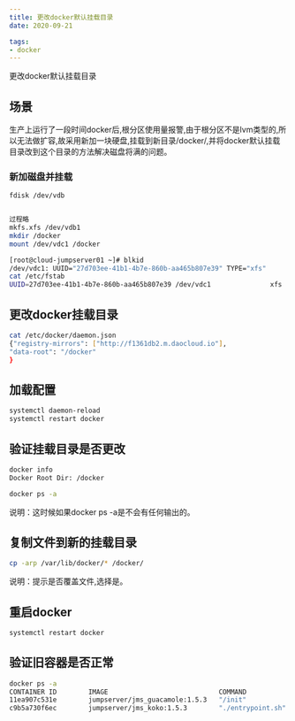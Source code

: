```yaml
---
title: 更改docker默认挂载目录
date: 2020-09-21

tags: 
- docker
---
```

更改docker默认挂载目录

## 场景

生产上运行了一段时间docker后,根分区使用量报警,由于根分区不是lvm类型的,所以无法做扩容,故采用新加一块硬盘,挂载到新目录/docker/,并将docker默认挂载目录改到这个目录的方法解决磁盘将满的问题。

### 新加磁盘并挂载

```bash
fdisk /dev/vdb


过程略
mkfs.xfs /dev/vdb1
mkdir /docker
mount /dev/vdc1 /docker
```

```bash
[root@cloud-jumpserver01 ~]# blkid 
/dev/vdc1: UUID="27d703ee-41b1-4b7e-860b-aa465b807e39" TYPE="xfs" 
cat /etc/fstab 
UUID=27d703ee-41b1-4b7e-860b-aa465b807e39 /dev/vdc1               xfs     defaults        1 1
```

## 更改docker挂载目录

```bash
cat /etc/docker/daemon.json 
{"registry-mirrors": ["http://f1361db2.m.daocloud.io"],
"data-root": "/docker"
}
```

## 加载配置

```bash
systemctl daemon-reload
systemctl restart docker
```

## 验证挂载目录是否更改

```bash
docker info
Docker Root Dir: /docker

```

```bash
docker ps -a
```

说明：这时候如果docker ps -a是不会有任何输出的。

## 复制文件到新的挂载目录

```bash
cp -arp /var/lib/docker/* /docker/
```

说明：提示是否覆盖文件,选择是。

## 重启docker

```bash
systemctl restart docker
```

## 验证旧容器是否正常

```bash
docker ps -a
CONTAINER ID        IMAGE                            COMMAND             CREATED             STATUS              PORTS                                              NAMES
11ea907c531e        jumpserver/jms_guacamole:1.5.3   "/init"             12 months ago       Up 4 minutes        127.0.0.1:8081->8080/tcp                           jms_guacamole
c9b5a730f6ec        jumpserver/jms_koko:1.5.3        "./entrypoint.sh"   12 months ago       Up 4 minutes        0.0.0.0:2222->2222/tcp, 127.0.0.1:5000->5000/tcp   jms_koko
```
